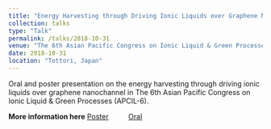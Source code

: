 ```yaml
---
title: "Energy Harvesting through Driving Ionic Liquids over Graphene Nanochannel"
collection: talks
type: "Talk"
permalink: /talks/2018-10-31
venue: "The 6th Asian Pacific Congress on Ionic Liquid & Green Processes (APCIL-6)"
date: 2018-10-31
location: "Tottori, Japan"
---
```


Oral and poster presentation on the energy harvesting through driving ionic liquids over graphene nanochannel in The 6th Asian Pacific Congress on Ionic Liquid & Green Processes (APCIL-6).<br>

<b>More information here</b>
[Poster](https://yongjiguan.github.io/files/2018-3.pdf) &nbsp; &nbsp; &nbsp; &nbsp; &nbsp;[Oral](https://yongjiguan.github.io/files/2018-3-Oral-Presentation.pdf)

